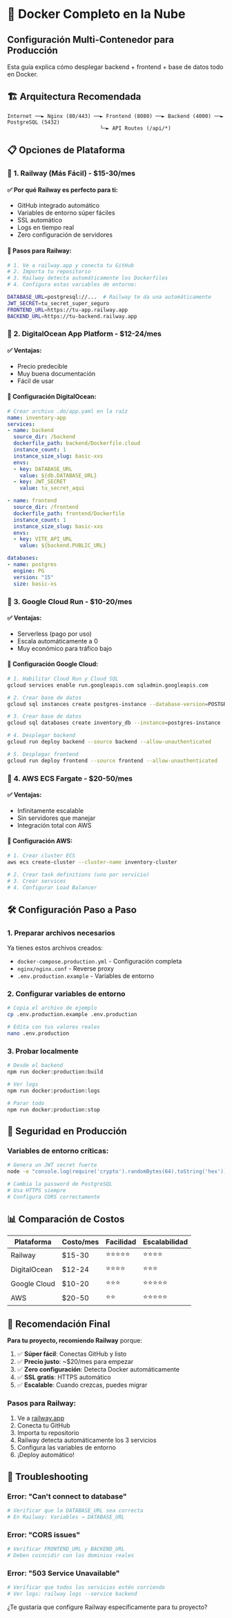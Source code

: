 # 🚀 Docker Completo en la Nube

## Configuración Multi-Contenedor para Producción

Esta guía explica cómo desplegar backend + frontend + base de datos todo en Docker.

## 🏗️ Arquitectura Recomendada

```
Internet ──► Nginx (80/443) ──► Frontend (8080) ──► Backend (4000) ──► PostgreSQL (5432)
                              └─► API Routes (/api/*)
```

## 📋 Opciones de Plataforma

### 🥇 **1. Railway (Más Fácil) - $15-30/mes**

#### ✅ Por qué Railway es perfecto para ti:
- GitHub integrado automático
- Variables de entorno súper fáciles
- SSL automático
- Logs en tiempo real
- Zero configuración de servidores

#### 🚀 Pasos para Railway:
```bash
# 1. Ve a railway.app y conecta tu GitHub
# 2. Importa tu repositorio
# 3. Railway detecta automáticamente los Dockerfiles
# 4. Configura estas variables de entorno:

DATABASE_URL=postgresql://...  # Railway te da una automáticamente
JWT_SECRET=tu_secret_super_seguro
FRONTEND_URL=https://tu-app.railway.app
BACKEND_URL=https://tu-backend.railway.app
```

### 🥈 **2. DigitalOcean App Platform - $12-24/mes**

#### ✅ Ventajas:
- Precio predecible
- Muy buena documentación  
- Fácil de usar

#### 🚀 Configuración DigitalOcean:
```yaml
# Crear archivo .do/app.yaml en la raíz
name: inventory-app
services:
- name: backend
  source_dir: /backend
  dockerfile_path: backend/Dockerfile.cloud
  instance_count: 1
  instance_size_slug: basic-xxs
  envs:
  - key: DATABASE_URL
    value: ${db.DATABASE_URL}
  - key: JWT_SECRET
    value: tu_secret_aqui

- name: frontend  
  source_dir: /frontend
  dockerfile_path: frontend/Dockerfile
  instance_count: 1
  instance_size_slug: basic-xxs
  envs:
  - key: VITE_API_URL
    value: ${backend.PUBLIC_URL}

databases:
- name: postgres
  engine: PG
  version: "15"
  size: basic-xs
```

### 🥉 **3. Google Cloud Run - $10-20/mes**

#### ✅ Ventajas:
- Serverless (pago por uso)
- Escala automáticamente a 0
- Muy económico para tráfico bajo

#### 🚀 Configuración Google Cloud:
```bash
# 1. Habilitar Cloud Run y Cloud SQL
gcloud services enable run.googleapis.com sqladmin.googleapis.com

# 2. Crear base de datos
gcloud sql instances create postgres-instance --database-version=POSTGRES_15

# 3. Crear base de datos
gcloud sql databases create inventory_db --instance=postgres-instance

# 4. Desplegar backend
gcloud run deploy backend --source backend --allow-unauthenticated

# 5. Desplegar frontend  
gcloud run deploy frontend --source frontend --allow-unauthenticated
```

### 🎯 **4. AWS ECS Fargate - $20-50/mes**

#### ✅ Ventajas:
- Infinitamente escalable
- Sin servidores que manejar
- Integración total con AWS

#### 🚀 Configuración AWS:
```bash
# 1. Crear cluster ECS
aws ecs create-cluster --cluster-name inventory-cluster

# 2. Crear task definitions (uno por servicio)
# 3. Crear services 
# 4. Configurar Load Balancer
```

## 🛠️ Configuración Paso a Paso

### 1. Preparar archivos necesarios

Ya tienes estos archivos creados:
- `docker-compose.production.yml` - Configuración completa
- `nginx/nginx.conf` - Reverse proxy
- `.env.production.example` - Variables de entorno

### 2. Configurar variables de entorno

```bash
# Copia el archivo de ejemplo
cp .env.production.example .env.production

# Edita con tus valores reales
nano .env.production
```

### 3. Probar localmente

```bash
# Desde el backend
npm run docker:production:build

# Ver logs
npm run docker:production:logs

# Parar todo
npm run docker:production:stop
```

## 🔐 Seguridad en Producción

### Variables de entorno críticas:
```bash
# Genera un JWT secret fuerte
node -e "console.log(require('crypto').randomBytes(64).toString('hex'))"

# Cambia la password de PostgreSQL
# Usa HTTPS siempre
# Configura CORS correctamente
```

## 📊 Comparación de Costos

| Plataforma | Costo/mes | Facilidad | Escalabilidad |
|------------|-----------|-----------|---------------|
| Railway    | $15-30    | ⭐⭐⭐⭐⭐     | ⭐⭐⭐⭐        |
| DigitalOcean| $12-24   | ⭐⭐⭐⭐      | ⭐⭐⭐         |
| Google Cloud| $10-20   | ⭐⭐⭐       | ⭐⭐⭐⭐⭐       |
| AWS        | $20-50    | ⭐⭐        | ⭐⭐⭐⭐⭐       |

## 🚀 Recomendación Final

**Para tu proyecto, recomiendo Railway** porque:

1. ✅ **Súper fácil**: Conectas GitHub y listo
2. ✅ **Precio justo**: ~$20/mes para empezar
3. ✅ **Zero configuración**: Detecta Docker automáticamente
4. ✅ **SSL gratis**: HTTPS automático
5. ✅ **Escalable**: Cuando crezcas, puedes migrar

### Pasos para Railway:
1. Ve a [railway.app](https://railway.app)
2. Conecta tu GitHub
3. Importa tu repositorio
4. Railway detecta automáticamente los 3 servicios
5. Configura las variables de entorno
6. ¡Deploy automático!

## 🔧 Troubleshooting

### Error: "Can't connect to database"
```bash
# Verificar que la DATABASE_URL sea correcta
# En Railway: Variables → DATABASE_URL
```

### Error: "CORS issues"  
```bash
# Verificar FRONTEND_URL y BACKEND_URL
# Deben coincidir con los dominios reales
```

### Error: "503 Service Unavailable"
```bash
# Verificar que todos los servicios estén corriendo
# Ver logs: railway logs --service backend
```

¿Te gustaría que configure Railway específicamente para tu proyecto?
